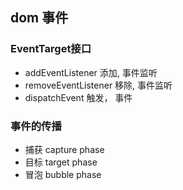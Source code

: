 ## dom 事件

### EventTarget接口
  - addEventListener 添加, 事件监听
  - removeEventListener 移除, 事件监听
  - dispatchEvent 触发， 事件

### 事件的传播
  - 捕获 capture phase
  - 目标 target phase
  - 冒泡 bubble phase
